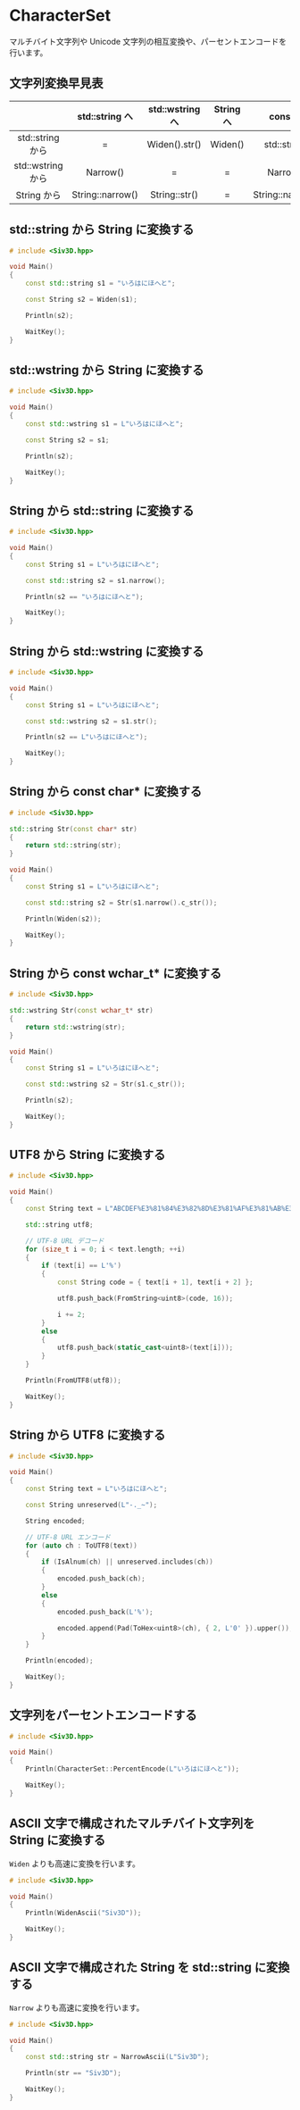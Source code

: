 ﻿# CharacterSet
マルチバイト文字列や Unicode 文字列の相互変換や、パーセントエンコードを行います。

## 文字列変換早見表

|                  | std::string へ    | std::wstring へ | String へ | const char* へ           | const wchar* へ        |
|:----------------:|:----------------:|:---------------:|:---------:|:------------------------:|:---------------------:|
| std::string から  | =                | Widen().str()   | Widen()   | std::string::c_str()     | Widen().c_str()       |
| std::wstring から | Narrow()         | =               | =         | Narrow().c_str()         | std::wstring::c_str() |
| String から       | String::narrow() | String::str()   | =         | String::narrow().c_str() | String::c_str()       |


## std::string から String に変換する

```cpp
# include <Siv3D.hpp>

void Main()
{
	const std::string s1 = "いろはにほへと";

	const String s2 = Widen(s1);

	Println(s2);

	WaitKey();
}
```

## std::wstring から String に変換する

```cpp
# include <Siv3D.hpp>

void Main()
{
	const std::wstring s1 = L"いろはにほへと";

	const String s2 = s1;

	Println(s2);

	WaitKey();
}
```

## String から std::string に変換する

```cpp
# include <Siv3D.hpp>

void Main()
{
	const String s1 = L"いろはにほへと";

	const std::string s2 = s1.narrow();

	Println(s2 == "いろはにほへと");

	WaitKey();
}
```

## String から std::wstring に変換する

```cpp
# include <Siv3D.hpp>

void Main()
{
	const String s1 = L"いろはにほへと";

	const std::wstring s2 = s1.str();

	Println(s2 == L"いろはにほへと");

	WaitKey();
}
```

## String から const char* に変換する

```cpp
# include <Siv3D.hpp>

std::string Str(const char* str)
{
	return std::string(str);
}

void Main()
{
	const String s1 = L"いろはにほへと";

	const std::string s2 = Str(s1.narrow().c_str());

	Println(Widen(s2));

	WaitKey();
}
```

## String から const wchar_t* に変換する

```cpp
# include <Siv3D.hpp>

std::wstring Str(const wchar_t* str)
{
	return std::wstring(str);
}

void Main()
{
	const String s1 = L"いろはにほへと";

	const std::wstring s2 = Str(s1.c_str());

	Println(s2);

	WaitKey();
}
```

## UTF8 から String に変換する

```cpp
# include <Siv3D.hpp>

void Main()
{
	const String text = L"ABCDEF%E3%81%84%E3%82%8D%E3%81%AF%E3%81%AB%E3%81%BB%E3%81%B8%E3%81%A8";

	std::string utf8;

	// UTF-8 URL デコード
	for (size_t i = 0; i < text.length; ++i)
	{
		if (text[i] == L'%')
		{
			const String code = { text[i + 1], text[i + 2] };

			utf8.push_back(FromString<uint8>(code, 16));

			i += 2;
		}
		else
		{
			utf8.push_back(static_cast<uint8>(text[i]));
		}
	}

	Println(FromUTF8(utf8));

	WaitKey();
}
```

## String から UTF8 に変換する

```cpp
# include <Siv3D.hpp>

void Main()
{
	const String text = L"いろはにほへと";

	const String unreserved(L"-._~");

	String encoded;

	// UTF-8 URL エンコード
	for (auto ch : ToUTF8(text))
	{
		if (IsAlnum(ch) || unreserved.includes(ch))
		{
			encoded.push_back(ch);
		}
		else
		{
			encoded.push_back(L'%');

			encoded.append(Pad(ToHex<uint8>(ch), { 2, L'0' }).upper());
		}
	}

	Println(encoded);

	WaitKey();
}
```

## 文字列をパーセントエンコードする

```cpp
# include <Siv3D.hpp>

void Main()
{
	Println(CharacterSet::PercentEncode(L"いろはにほへと"));

	WaitKey();
}
```

## ASCII 文字で構成されたマルチバイト文字列を String に変換する
`Widen` よりも高速に変換を行います。
```cpp
# include <Siv3D.hpp>

void Main()
{
	Println(WidenAscii("Siv3D"));

	WaitKey();
}
```

## ASCII 文字で構成された String を std::string に変換する
`Narrow` よりも高速に変換を行います。
```cpp
# include <Siv3D.hpp>

void Main()
{
	const std::string str = NarrowAscii(L"Siv3D");

	Println(str == "Siv3D");

	WaitKey();
}
```
